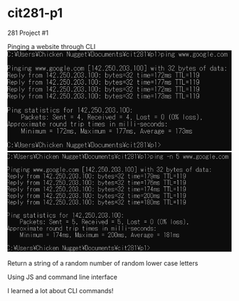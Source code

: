 # cit281-p1
281 Project #1

Pinging a website through CLI <br />
![image](https://github.com/UO-CIT-sshina/cit281-p1/blob/main/p1-break.png?raw=true)
![image](https://github.com/UO-CIT-sshina/cit281-p1/blob/main/p1-ping.png?raw=true)

Return a string of a random number of random lower case letters

Using JS and command line interface

I learned a lot about CLI commands!
